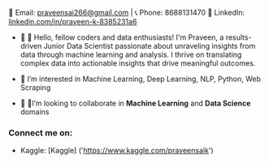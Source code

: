 📧 Email: praveensai266@gmail.com | 📞 Phone: 8688131470
🔗 LinkedIn: [linkedin.com/in/praveen-k-8385231a6](https://www.linkedin.com/in/praveen-k-8385231a6/)

*  🔭 👋 Hello, fellow coders and data enthusiasts! I'm Praveen, a results-driven Junior Data Scientist passionate about unraveling insights from data through machine learning and analysis. I thrive on translating complex data into actionable insights that drive meaningful outcomes.
  
*  🌱 I’m interested in Machine Learning, Deep Learning, NLP, Python, Web Scraping
* 🤝 🏻I’m looking to collaborate in **Machine Learning** and **Data Science** domains        

 

### Connect me on:      
 *  Kaggle: 
       [Kaggle] ('https://www.kaggle.com/praveensaik')
